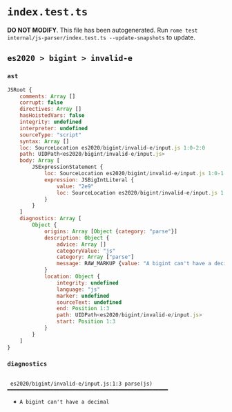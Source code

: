 # `index.test.ts`

**DO NOT MODIFY**. This file has been autogenerated. Run `rome test internal/js-parser/index.test.ts --update-snapshots` to update.

## `es2020 > bigint > invalid-e`

### `ast`

```javascript
JSRoot {
	comments: Array []
	corrupt: false
	directives: Array []
	hasHoistedVars: false
	integrity: undefined
	interpreter: undefined
	sourceType: "script"
	syntax: Array []
	loc: SourceLocation es2020/bigint/invalid-e/input.js 1:0-2:0
	path: UIDPath<es2020/bigint/invalid-e/input.js>
	body: Array [
		JSExpressionStatement {
			loc: SourceLocation es2020/bigint/invalid-e/input.js 1:0-1:4
			expression: JSBigIntLiteral {
				value: "2e9"
				loc: SourceLocation es2020/bigint/invalid-e/input.js 1:0-1:4
			}
		}
	]
	diagnostics: Array [
		Object {
			origins: Array [Object {category: "parse"}]
			description: Object {
				advice: Array []
				categoryValue: "js"
				category: Array ["parse"]
				message: RAW_MARKUP {value: "A bigint can't have a decimal"}
			}
			location: Object {
				integrity: undefined
				language: "js"
				marker: undefined
				sourceText: undefined
				end: Position 1:3
				path: UIDPath<es2020/bigint/invalid-e/input.js>
				start: Position 1:3
			}
		}
	]
}
```

### `diagnostics`

```

 es2020/bigint/invalid-e/input.js:1:3 parse(js) ━━━━━━━━━━━━━━━━━━━━━━━━━━━━━━━━━━━━━━━━━━━━━━━━━━━━

  ✖ A bigint can't have a decimal


```
